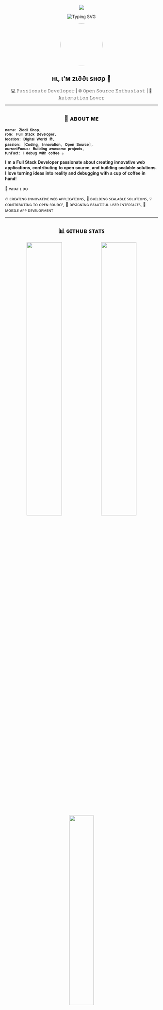 <p align="center">
  <img src="https://capsule-render.vercel.app/api?type=waving&color=FF6B00&height=220&section=header" />
</p>

<p align="center">
  <img src="https://readme-typing-svg.demolab.com?font=Fira+Code&size=28&pause=1000&color=F75000&width=600&lines=Hey+There!+I'm+ziddi+shop;Full-Stack+Developer+%F0%9F%92%BB;Open+Source+Contributor+%F0%9F%A4%93;Tech+Explorer+%F0%9F%8C%8D" alt="Typing SVG" />
</p>

<p align="center">
  <img src="https://telegra.ph/file/94e50ac8822f5172f06ff.jpg" width="140px" height="140px" style="border-radius:50%;" />
</p>

<h2 align="center">нι, ι'м zι∂∂ι ѕнσρ 👋 </h2>

<p align="center">
  💻 𝙿𝚊𝚜𝚜𝚒𝚘𝚗𝚊𝚝𝚎 𝙳𝚎𝚟𝚎𝚕𝚘𝚙𝚎𝚛 | 🌐 𝙾𝚙𝚎𝚗 𝚂𝚘𝚞𝚛𝚌𝚎 𝙴𝚗𝚝𝚑𝚞𝚜𝚒𝚊𝚜𝚝 | 🚀 𝙰𝚞𝚝𝚘𝚖𝚊𝚝𝚒𝚘𝚗 𝙻𝚘𝚟𝚎𝚛
</p>

---
<h2 align="center">🌟 ᴀʙᴏᴜᴛ ᴍᴇ</h2>

    𝐧𝐚𝐦𝐞: 𝐙𝐢𝐝𝐝𝐢 𝐒𝐡𝐨𝐩,
    𝐫𝐨𝐥𝐞: 𝐅𝐮𝐥𝐥 𝐒𝐭𝐚𝐜𝐤 𝐃𝐞𝐯𝐞𝐥𝐨𝐩𝐞𝐫,
    𝐥𝐨𝐜𝐚𝐭𝐢𝐨𝐧: 𝐃𝐢𝐠𝐢𝐭𝐚𝐥 𝐖𝐨𝐫𝐥𝐝 🌍,
    𝐩𝐚𝐬𝐬𝐢𝐨𝐧: [𝐂𝐨𝐝𝐢𝐧𝐠, 𝐈𝐧𝐧𝐨𝐯𝐚𝐭𝐢𝐨𝐧, 𝐎𝐩𝐞𝐧 𝐒𝐨𝐮𝐫𝐜𝐞],
    𝐜𝐮𝐫𝐫𝐞𝐧𝐭𝐅𝐨𝐜𝐮𝐬: 𝐁𝐮𝐢𝐥𝐝𝐢𝐧𝐠 𝐚𝐰𝐞𝐬𝐨𝐦𝐞 𝐩𝐫𝐨𝐣𝐞𝐜𝐭𝐬,
    𝐟𝐮𝐧𝐅𝐚𝐜𝐭: 𝐈 𝐝𝐞𝐛𝐮𝐠 𝐰𝐢𝐭𝐡 𝐜𝐨𝐟𝐟𝐞𝐞 ☕

𝐈'𝐦 𝐚 𝐅𝐮𝐥𝐥 𝐒𝐭𝐚𝐜𝐤 𝐃𝐞𝐯𝐞𝐥𝐨𝐩𝐞𝐫 𝐩𝐚𝐬𝐬𝐢𝐨𝐧𝐚𝐭𝐞 𝐚𝐛𝐨𝐮𝐭 𝐜𝐫𝐞𝐚𝐭𝐢𝐧𝐠 𝐢𝐧𝐧𝐨𝐯𝐚𝐭𝐢𝐯𝐞 𝐰𝐞𝐛 𝐚𝐩𝐩𝐥𝐢𝐜𝐚𝐭𝐢𝐨𝐧𝐬, 𝐜𝐨𝐧𝐭𝐫𝐢𝐛𝐮𝐭𝐢𝐧𝐠 𝐭𝐨 𝐨𝐩𝐞𝐧 𝐬𝐨𝐮𝐫𝐜𝐞, 𝐚𝐧𝐝 𝐛𝐮𝐢𝐥𝐝𝐢𝐧𝐠 𝐬𝐜𝐚𝐥𝐚𝐛𝐥𝐞 𝐬𝐨𝐥𝐮𝐭𝐢𝐨𝐧𝐬. 𝐈 𝐥𝐨𝐯𝐞 𝐭𝐮𝐫𝐧𝐢𝐧𝐠 𝐢𝐝𝐞𝐚𝐬 𝐢𝐧𝐭𝐨 𝐫𝐞𝐚𝐥𝐢𝐭𝐲 𝐚𝐧𝐝 𝐝𝐞𝐛𝐮𝐠𝐠𝐢𝐧𝐠 𝐰𝐢𝐭𝐡 𝐚 𝐜𝐮𝐩 𝐨𝐟 𝐜𝐨𝐟𝐟𝐞𝐞 𝐢𝐧 𝐡𝐚𝐧𝐝!


🎯 ᴡʜᴀᴛ ɪ ᴅᴏ

🔥 ᴄʀᴇᴀᴛɪɴɢ ɪɴɴᴏᴠᴀᴛɪᴠᴇ ᴡᴇʙ ᴀᴘᴘʟɪᴄᴀᴛɪᴏɴꜱ,
🚀 ʙᴜɪʟᴅɪɴɢ ꜱᴄᴀʟᴀʙʟᴇ ꜱᴏʟᴜᴛɪᴏɴꜱ,
💡 ᴄᴏɴᴛʀɪʙᴜᴛɪɴɢ ᴛᴏ ᴏᴘᴇɴ ꜱᴏᴜʀᴄᴇ,
🎨 ᴅᴇꜱɪɢɴɪɴɢ ʙᴇᴀᴜᴛɪꜰᴜʟ ᴜꜱᴇʀ ɪɴᴛᴇʀꜰᴀᴄᴇꜱ,
📱 ᴍᴏʙɪʟᴇ ᴀᴘᴘ ᴅᴇᴠᴇʟᴏᴘᴍᴇɴᴛ


---

<h2 align="center">📊 ɢɪᴛʜᴜʙ ꜱᴛᴀᴛꜱ</h2>

<p align="center">
  <img src="https://github-readme-stats.vercel.app/api?username=ziddi-shop&show_icons=true&theme=radical&border_radius=20" width="48%" />
  <img src="https://github-readme-streak-stats.herokuapp.com/?user=ziddi-shop&theme=radical&border_radius=20" width="48%" />
</p>

<p align="center">
  <img src="https://github-readme-stats.vercel.app/api/top-langs/?username=ziddi-shop&layout=compact&theme=radical&hide_border=true" width="40%" />
</p>


<h2 align="center"> 👁️‍🗨️ Profile Views
[![Profile Views](https://komarev.com/ghpvc/?username=ziddi-shop&label=Profile%20views&style=for-the-badge)](https://github.com/ziddi-shop)

  </p>
---

<h2 align="center">🤝 𝐒𝐮𝐩𝐩𝐨𝐫𝐭 𝐌𝐞</h2>

<p align="center">
  <a href="https://t.me/nobi_shops" target="_blank">
    <img src="https://img.shields.io/badge/Support-Telegram-0088cc?style=for-the-badge&logo=telegram&logoColor=white" />
  </a>
  <a href="https://github.com/ziddi-shop" target="_blank">
    <img src="https://img.shields.io/badge/Follow-GitHub-black?style=for-the-badge&logo=github&logoColor=white" />
  </a>
  <a href="https://gitlab.com/ziddi-shop" target="_blank">
    <img src="https://img.shields.io/badge/GitLab-Visit-orange?style=for-the-badge&logo=gitlab&logoColor=white" />
  </a>
</p>

---

<h2 align="center">🛠️𝐓𝐞𝐜𝐡 𝐒𝐭𝐚𝐜𝐤 & 𝐓𝐨𝐨𝐥𝐬</h2>

<p align="center">
  <img src="https://skillicons.dev/icons?i=python,js,ts,html,css,react,nodejs,git,linux,bash,mysql,docker" />
</p>

---

<h2 align="center">📫¢σηтα¢т мє</h2>

<p align="center">
  <a href="mailto:shehzadakingziddi@gmail.com">
    <img src="https://img.shields.io/badge/Email-shehzadakingziddi@gmail.com-D14836?style=for-the-badge&logo=gmail&logoColor=white" />
  </a>
  <a href="https://t.me/nobi_shops">
    <img src="https://img.shields.io/badge/Telegram-Contact-2CA5E0?style=for-the-badge&logo=telegram&logoColor=white" />
  </a>
</p>

---

<p align="center">
  <img src="https://capsule-render.vercel.app/api?type=waving&color=F75000&height=120&section=footer"/>
</p>

🚀 𝚀𝚞𝚘𝚝𝚎:- "ɢʀᴇᴀᴛ ᴄᴏᴅᴇ ᴛᴇʟʟꜱ ɪᴛꜱ ᴏᴡɴ ꜱᴛᴏʀʏ. ɪꜰ ʏᴏᴜ ɴᴇᴇᴅ ᴛᴏ ᴇxᴘʟᴀɪɴ ɪᴛ, ʏᴏᴜ ᴡʀᴏᴛᴇ ᴀ ʙᴜɢ, ɴᴏᴛ ᴀ ꜰᴇᴀᴛᴜʀᴇ." - 𝐳𝐢𝐝𝐝𝐢 <img src="https://capsule-render.vercel.app/api?type=waving&#x26;color=FF6B00&#x26;height=120&#x26;section=footer">
